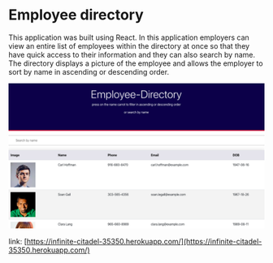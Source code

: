 # Employee directory

This application was built using React. In this application employers can view an entire list of employees within the directory at once so that they have quick access to their information and they can also search by name. The directory displays a picture of the employee and allows the employer to sort by name in ascending or descending order.

![employee_directory](/public/assets/images/employeeDirectory.png)

link: [https://infinite-citadel-35350.herokuapp.com/](https://infinite-citadel-35350.herokuapp.com/)